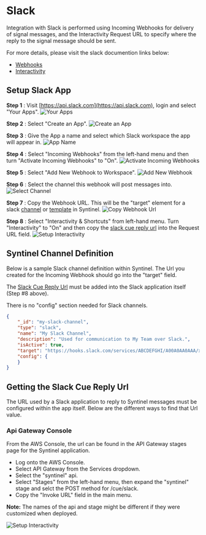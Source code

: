 # Slack

Integration with Slack is performed using Incoming Webhooks for delivery of signal messages, and the Interactivity Request URL to specify where the reply to the signal message should be sent.

For more details, please visit the slack documention links below: 

- [Webhooks](https://api.slack.com/messaging/webhooks)
- [Interactivity](https://api.slack.com/messaging/interactivity)

## Setup Slack App

**Step 1** : Visit [https://api.slack.com](https://api.slack.com), login and select "Your Apps".
![Your Apps](../../resources/channels/slack/slack-setup-001.png)

**Step 2** : Select "Create an App".
![Create an App](../../resources/channels/slack/slack-setup-002.png)

**Step 3** : Give the App a name and select which Slack workspace the app will appear in.
![App Name](../../resources/channels/slack/slack-setup-003.png)

**Step 4** : Select "Incoming Webhooks" from the left-hand menu and then turn "Activate Incoming Webhooks" to "On".
![Activate Incoming Webhooks](../../resources/channels/slack/slack-setup-004.png)

**Step 5** : Select "Add New Webhook to Workspace".
![Add New Webhook](../../resources/channels/slack/slack-setup-005.png)

**Step 6** : Select the channel this webhook will post messages into.
![Select Channel](../../resources/channels/slack/slack-setup-006.png)

**Step 7** : Copy the Webhook URL.  This will be the "target" element for a slack [channel](../../classes/database/channel-db.md) or [template](../../classes/database/template-db.md) in Syntinel.
![Copy Webhook Url](../../resources/channels/slack/slack-setup-007.png)

**Step 8** : Select "Interactivity & Shortcuts" from left-hand menu.  Turn "Interactivity" to "On" and then copy the [slack cue reply url](#getting-the-slack-cue-reply-url) into the Request URL field.
![Setup Interactivity](../../resources/channels/slack/slack-setup-008.png)

## Syntinel Channel Definition

Below is a sample Slack channel definition within Syntinel.  The Url you created for the Incoming Webhook should go into the "target" field.

The [Slack Cue Reply Url](#getting-the-slack-cue-reply-url) must be added into the Slack application itself (Step #8 above).

There is no "config" section needed for Slack channels.

```json
{
    "_id": "my-slack-channel",
    "type": "slack",
    "name": "My Slack Channel",
    "description": "Used for communication to My Team over Slack.",
    "isActive": true,
    "target": "https://hooks.slack.com/services/ABCDEFGHI/A00A0AA0AAA/xxxxxxxxxxxxxxxxxxxxxxxx",
    "config": {
    }
}
```


## Getting the Slack Cue Reply Url

The URL used by a Slack application to reply to Syntinel messages must be configured within the app itself.   Below are the different ways to find that Url value.

### Api Gateway Console

From the AWS Console, the url can be found in the API Gateway stages page for the Syntinel application.

- Log onto the AWS Console.
- Select API Gateway from the Services dropdown.
- Select the "syntinel" api.
- Select "Stages" from the left-hand menu, then expand the "syntinel" stage and selct the POST method for /cue/slack.
- Copy the "Invoke URL" field in the main menu.

**Note:** The names of the api and stage might be different if they were customized when deployed.

![Setup Interactivity](../../resources/channels/slack/slack-apigateway-url.png)

